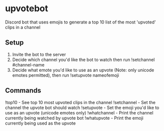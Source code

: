 # upvotebot #
Discord bot that uses emojis to generate a top 10 list of the most 'upvoted' clips in a channel

## Setup ##

1. Invite the bot to the server
2. Decide which channel you'd like the bot to watch then run !setchannel #channel-name
3. Decide what emote you'd like to use as an upvote (Note: only unicode emotes permitted), then run !setupvote nameofemoji

## Commands ##
!top10 - See top 10 most upvoted clips in the channel
!setchannel - Set the channel the upvote bot should watch
!setupvote - Set the emoji you'd like to use as an upvote (unicode emotes only)
!whatchannel - Print the channel currently being watched by upvote bot
!whatupvote - Print the emoji currently being used as the upvote